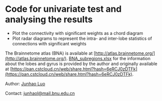 # Code for univariate test and analysing the results

- Plot the connectivity with significant weights as a chord diagram
- Plot radar diagrams to represent the intra- and inter-lobe statistics of connections with significant weights

The Brainnetome atlas (BNA) is available at [http://atlas.brainnetome.org/](http://atlas.brainnetome.org/). [BNA_subregions.xlsx](BNA_subregions.xlsx) for the information about the lobes and gyrus is provided by the author and originally available at [https://pan.cstcloud.cn/web/share.html?hash=6eRCJ0zDTFk](https://pan.cstcloud.cn/web/share.html?hash=6eRCJ0zDTFk).

Author: [Junhao Luo](https://github.com/junhaols)

Contact: <junhaol@mail.bnu.edu.cn>
